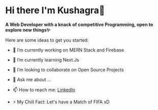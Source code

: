 # Hi there I'm Kushagra👋

**A Web Developer with a knack of competitive Programming, open to explore new things✨**


Here are some ideas to get you started:

- 🔭 I’m currently working on MERN Stack and Firebase
- 🌱 I’m currently learning Next.Js
- 👯 I’m looking to collaborate on Open Source Projects

- 💬 Ask me about ...
- 📫 How to reach me: 
<a href="https://www.linkedin.com/in/kushagra-johari-707183191/">LinkedIn</a>

- ⚡ My Chill Fact: Let's have a Match of FIFA xD
<!--
- 🤔 I’m looking for help with ...
- 😄 Pronouns: ...->
<!--**joharikushagra/joharikushagra** is a ✨ _special_ ✨ repository because its `README.md` (this file) appears on your GitHub profile.->

